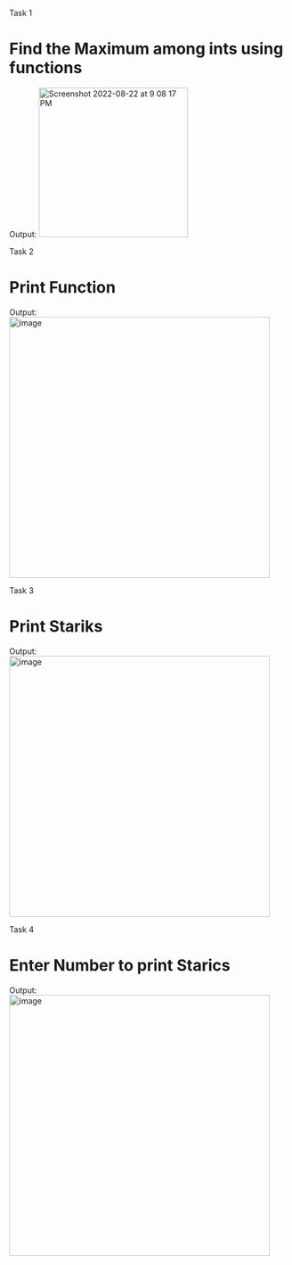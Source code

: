 Task 1
<h1>Find the Maximum among ints using functions</h1>
Output:
<img width="268" alt="Screenshot 2022-08-22 at 9 08 17 PM" src="https://user-images.githubusercontent.com/95617382/185967687-433ca548-7f0d-4f6b-a535-a20fd4a0ed5a.png">

Task 2
<h1>Print Function</h1>
Output:
<img width="468" alt="image" src="https://user-images.githubusercontent.com/95617382/185967896-685bef1e-9f9c-443e-8f1f-531cfe2473fc.png">

Task 3
<h1>Print Stariks</h1>
Output:
<img width="468" alt="image" src="https://user-images.githubusercontent.com/95617382/185968367-db0801cf-d6f7-4d4a-b880-957854248f21.png">


Task 4
<h1>Enter Number to print Starics</h1>
Output:
<img width="468" alt="image" src="https://user-images.githubusercontent.com/95617382/185968487-e610a4f9-1cd8-4e31-9404-c0e8898cbb41.png">
